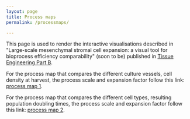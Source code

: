 ```yaml
---
layout: page
title: Process maps
permalink: /processmaps/

---
```

This page is used to render the interactive visualisations described in "Large-scale mesenchymal stromal cell expansion: a visual tool for bioprocess efficiency comparability" (soon to be) published in [Tissue Engineering Part B][TEpartB]. 

For the process map that compares the different culture vessels, cell density at harvest, the process scale and expansion factor follow this link: [process map 1][pm1].
 
 
For the process map that compares the different cell types, resulting population doubling times, the process scale and expansion factor follow this link: [process map 2][pm2].



[pm1]: /processmaps/1/
[pm2]: /processmaps/2/
[TEpartB]: http://online.liebertpub.com/teb